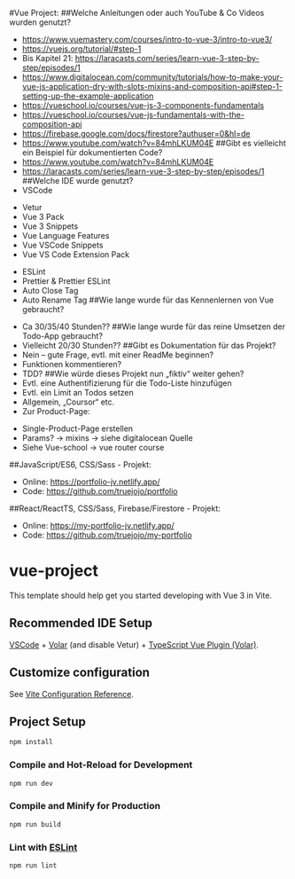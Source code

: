 #Vue Project:
##Welche Anleitungen oder auch YouTube & Co Videos wurden genutzt?
-	https://www.vuemastery.com/courses/intro-to-vue-3/intro-to-vue3/
-	https://vuejs.org/tutorial/#step-1
-	Bis Kapitel 21: https://laracasts.com/series/learn-vue-3-step-by-step/episodes/1
-	https://www.digitalocean.com/community/tutorials/how-to-make-your-vue-js-application-dry-with-slots-mixins-and-composition-api#step-1-setting-up-the-example-application
-	https://vueschool.io/courses/vue-js-3-components-fundamentals
-	https://vueschool.io/courses/vue-js-fundamentals-with-the-composition-api
-	https://firebase.google.com/docs/firestore?authuser=0&hl=de
-	https://www.youtube.com/watch?v=84mhLKUM04E
##Gibt es vielleicht ein Beispiel für dokumentierten Code?
-	https://www.youtube.com/watch?v=84mhLKUM04E
-	https://laracasts.com/series/learn-vue-3-step-by-step/episodes/1
##Welche IDE wurde genutzt?
-	VSCode
+	Vetur
+	Vue 3 Pack
+	Vue 3 Snippets
+	Vue Language Features
+	Vue VSCode Snippets
+	Vue VS Code Extension Pack
*	ESLint
*	Prettier & Prettier ESLint
*	Auto Close Tag
*	Auto Rename Tag
##Wie lange wurde für das Kennenlernen von Vue gebraucht?
-	Ca 30/35/40 Stunden??
##Wie lange wurde für das reine Umsetzen der Todo-App gebraucht?
-	Vielleicht 20/30 Stunden??
##Gibt es Dokumentation für das Projekt?
-	Nein – gute Frage, evtl. mit einer ReadMe beginnen?
-	Funktionen kommentieren?
-	TDD?
##Wie würde dieses Projekt nun „fiktiv“ weiter gehen?
-	Evtl. eine Authentifizierung für die Todo-Liste hinzufügen
-	Evtl. ein Limit an Todos setzen
-	Allgemein, „Coursor“ etc.
-	Zur Product-Page:
+	Single-Product-Page erstellen
+	Params? -> mixins -> siehe digitalocean Quelle
+	Siehe Vue-school -> vue router course


##JavaScript/ES6, CSS/Sass - Projekt:
-	Online: https://portfolio-jv.netlify.app/
-	Code: https://github.com/truejojo/portfolio

##React/ReactTS, CSS/Sass, Firebase/Firestore - Projekt:
-	Online: https://my-portfolio-jv.netlify.app/
-	Code: https://github.com/truejojo/my-portfolio








# vue-project

This template should help get you started developing with Vue 3 in Vite.

## Recommended IDE Setup

[VSCode](https://code.visualstudio.com/) + [Volar](https://marketplace.visualstudio.com/items?itemName=Vue.volar) (and disable Vetur) + [TypeScript Vue Plugin (Volar)](https://marketplace.visualstudio.com/items?itemName=Vue.vscode-typescript-vue-plugin).

## Customize configuration

See [Vite Configuration Reference](https://vitejs.dev/config/).

## Project Setup

```sh
npm install
```

### Compile and Hot-Reload for Development

```sh
npm run dev
```

### Compile and Minify for Production

```sh
npm run build
```

### Lint with [ESLint](https://eslint.org/)

```sh
npm run lint
```
